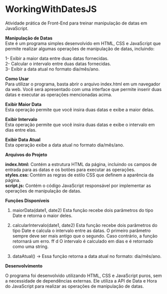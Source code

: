 # WorkingWithDatesJS
Atividade prática de Front-End para treinar manipulação de datas em JavaScript.

**Manipulação de Datas**  
Este é um programa simples desenvolvido em HTML, CSS e JavaScript que permite realizar algumas operações de manipulação de datas, incluindo:  

1- Exibir a maior data entre duas datas fornecidas.  
2- Calcular o intervalo entre duas datas fornecidas.  
3- Exibir a data atual no formato dia/mês/ano.  

**Como Usar**  
Para utilizar o programa, basta abrir o arquivo index.html em um navegador da web. Você será apresentado com uma interface que permite inserir duas datas e executar as operações mencionadas acima.

**Exibir Maior Data**  
Esta operação permite que você insira duas datas e exibe a maior delas.

**Exibir Intervalo**  
Esta operação permite que você insira duas datas e exibe o intervalo em dias entre elas.

**Exibir Data Atual**  
Esta operação exibe a data atual no formato dia/mês/ano.

**Arquivos do Projeto**

**index.html:** Contém a estrutura HTML da página, incluindo os campos de entrada para as datas e os botões para executar as operações.  
**styles.css:** Contém as regras de estilo CSS que definem a aparência da página.  
**script.js:** Contém o código JavaScript responsável por implementar as operações de manipulação de datas.  

**Funções Disponíveis**

1. maiorData(date1, date2)
   Esta função recebe dois parâmetros do tipo Date e retorna o maior deles.

3. calcularIntervalo(date1, date2)
   Esta função recebe dois parâmetros do tipo Date e calcula o intervalo entre as datas. O primeiro parâmetro sempre deve ser mais antigo que o segundo. Caso contrário, a função retornará um erro.  ff d 
O intervalo é calculado em dias e é retornado como uma string.  

5. dataAtual() -> Essa função retorna a data atual no formato: dia/mês/ano.  

**Desenvolvimento**

O programa foi desenvolvido utilizando HTML, CSS e JavaScript puros, sem a necessidade de dependências externas. Ele utiliza a API de Data e Hora do JavaScript para realizar as operações de manipulação de datas.
